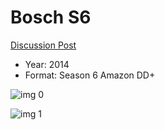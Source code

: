 # Bosch S6

[Discussion Post](https://www.avsforum.com/threads/bass-eq-for-filtered-movies.2995212/post-59540646)

* Year: 2014
* Format: Season 6 Amazon DD+

![img 0](https://i.imgur.com/QKZJp9V.jpg)

![img 1](https://i.imgur.com/7W8gNZN.jpg)

